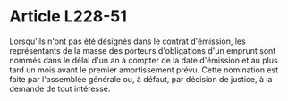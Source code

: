 # Article L228-51

Lorsqu'ils n'ont pas été désignés dans le contrat d'émission, les représentants de la masse des porteurs d'obligations d'un emprunt                             sont nommés dans le délai d'un an à compter de la date d'émission  et au plus tard un mois avant le premier amortissement prévu. Cette nomination est faite par l'assemblée générale ou, à défaut, par décision de justice, à la demande de tout intéressé.